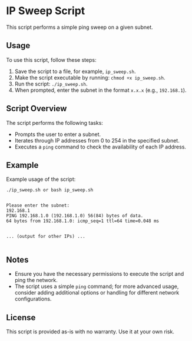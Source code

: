 <h1>IP Sweep Script</h1>
<p>This script performs a simple ping sweep on a given subnet.</p>

<h2>Usage</h2>
<p>To use this script, follow these steps:</p>
<ol>
    <li>Save the script to a file, for example, <code>ip_sweep.sh</code>.</li>
    <li>Make the script executable by running: <code>chmod +x ip_sweep.sh</code>.</li>
    <li>Run the script: <code>./ip_sweep.sh</code>.</li>
    <li>When prompted, enter the subnet in the format <code>x.x.x</code> (e.g., <code>192.168.1</code>).</li>
</ol>

<h2>Script Overview</h2>
<p>The script performs the following tasks:</p>
<ul>
    <li>Prompts the user to enter a subnet.</li>
    <li>Iterates through IP addresses from 0 to 254 in the specified subnet.</li>
    <li>Executes a <code>ping</code> command to check the availability of each IP address.</li>
</ul>

<h2>Example</h2>
<p>Example usage of the script:</p>
<pre><code>./ip_sweep.sh or bash ip_sweep.sh
<br>
Please enter the subnet:
192.168.1
PING 192.168.1.0 (192.168.1.0) 56(84) bytes of data.
64 bytes from 192.168.1.0: icmp_seq=1 ttl=64 time=0.048 ms

... (output for other IPs) ...
</code></pre>

<h2>Notes</h2>
<ul>
    <li>Ensure you have the necessary permissions to execute the script and ping the network.</li>
    <li>The script uses a simple <code>ping</code> command; for more advanced usage, consider adding additional options or handling for different network configurations.</li>
</ul>

<h2>License</h2>
<p>This script is provided as-is with no warranty. Use it at your own risk.</p>
